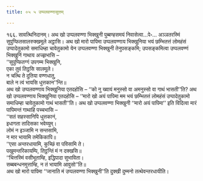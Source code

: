 ```yaml
---
title: ०५ ५ उप्पलवण्णासुत्तम्

---
```


१६६. सावत्थिनिदानम्। अथ खो उप्पलवण्णा भिक्खुनी पुब्बण्हसमयं निवासेत्वा…पे॰… अञ्ञतरस्मिं सुपुप्फितसालरुक्खमूले अट्ठासि। अथ खो मारो पापिमा उप्पलवण्णाय भिक्खुनिया भयं छम्भितत्तं लोमहंसं उप्पादेतुकामो समाधिम्हा चावेतुकामो येन उप्पलवण्णा भिक्खुनी तेनुपसङ्कमि; उपसङ्कमित्वा उप्पलवण्णं भिक्खुनिं गाथाय अज्झभासि –  
‘‘सुपुप्फितग्गं उपगम्म भिक्खुनि,  
एका तुवं तिट्ठसि सालमूले।  
न चत्थि ते दुतिया वण्णधातु,  
बाले न त्वं भायसि धुत्तकान’’न्ति॥  
अथ खो उप्पलवण्णाय भिक्खुनिया एतदहोसि – ‘‘को नु ख्वायं मनुस्सो वा अमनुस्सो वा गाथं भासती’’ति? अथ खो उप्पलवण्णाय भिक्खुनिया एतदहोसि – ‘‘मारो खो अयं पापिमा मम भयं छम्भितत्तं लोमहंसं उप्पादेतुकामो समाधिम्हा चावेतुकामो गाथं भासती’’ति। अथ खो उप्पलवण्णा भिक्खुनी ‘‘मारो अयं पापिमा’’ इति विदित्वा मारं पापिमन्तं गाथाहि पच्चभासि –  
‘‘सतं सहस्सानिपि धुत्तकानं,  
इधागता तादिसका भवेय्युम्।  
लोमं न इञ्जामि न सन्तसामि,  
न मार भायामि तमेकिकापि॥  
‘‘एसा अन्तरधायामि, कुच्छिं वा पविसामि ते।  
पखुमन्तरिकायम्पि, तिट्ठन्तिं मं न दक्खसि॥  
‘‘चित्तस्मिं वसीभूताम्हि, इद्धिपादा सुभाविता।  
सब्बबन्धनमुत्ताम्हि, न तं भायामि आवुसो’’ति॥  
अथ खो मारो पापिमा ‘‘जानाति मं उप्पलवण्णा भिक्खुनी’’ति दुक्खी दुम्मनो तत्थेवन्तरधायीति।  

